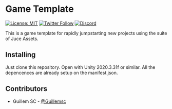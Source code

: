 # Game Template
[![License: MIT](https://img.shields.io/badge/License-MIT-green.svg)](https://opensource.org/licenses/MIT)
[![Twitter Follow](https://img.shields.io/badge/twitter-%406uillem-blue.svg?style=flat&label=Follow)](https://twitter.com/6uillem)
[![Discord](https://img.shields.io/discord/768962092296044614.svg)](https://discord.gg/dbG7zKA)

This is a game template for rapidly jumpstarting new projects using the suite of Juce Assets.

## Installing
Just clone this repository. Open with Unity 2020.3.31f or similar. All the depencences are already setup on the manifest.json.

## Contributors

- Guillem SC - [@Guillemsc](https://github.com/Guillemsc)
